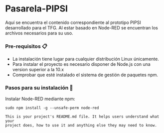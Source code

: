 Pasarela-PIPSI
==============
Aquí se encuentra el contenido correspondiente al prototipo PIPSI desarrollado para el TFG. Al estar basado en Node-RED se encuentran los archivos necesarios para su uso.
### Pre-requisitos 📋
* La instalación tiene lugar para cualquier distribución Linux únicamente.
* Para instalar el proyecto es necesario disponer de Node.js con una version superior a la 10.x
* Comprobar que esté instalado el sistema de gestión de paquetes npm.

### Pasos para su instalación 🔧
Instalar Node-RED mediante npm:
```
sudo npm install -g --unsafe-perm node-red
```

```
This is your project's README.md file. It helps users understand what your
project does, how to use it and anything else they may need to know.
```
